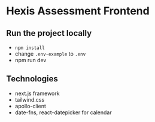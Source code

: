 # Hexis Assessment Frontend

## Run the project locally

- `npm install`
- change `.env-example` to `.env`
- npm run dev

## Technologies

- next.js framework
- tailwind.css
- apollo-client
- date-fns, react-datepicker for calendar
